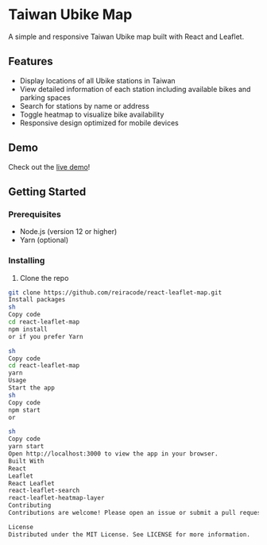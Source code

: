 # Taiwan Ubike Map

A simple and responsive Taiwan Ubike map built with React and Leaflet.

## Features

- Display locations of all Ubike stations in Taiwan
- View detailed information of each station including available bikes and parking spaces
- Search for stations by name or address
- Toggle heatmap to visualize bike availability
- Responsive design optimized for mobile devices

## Demo

Check out the [live demo](https://reiracode.github.io/react-leaflet-map/)!

## Getting Started

### Prerequisites

- Node.js (version 12 or higher)
- Yarn (optional)

### Installing

1. Clone the repo

```sh
git clone https://github.com/reiracode/react-leaflet-map.git
Install packages
sh
Copy code
cd react-leaflet-map
npm install
or if you prefer Yarn

sh
Copy code
cd react-leaflet-map
yarn
Usage
Start the app
sh
Copy code
npm start
or

sh
Copy code
yarn start
Open http://localhost:3000 to view the app in your browser.
Built With
React
Leaflet
React Leaflet
react-leaflet-search
react-leaflet-heatmap-layer
Contributing
Contributions are welcome! Please open an issue or submit a pull request.

License
Distributed under the MIT License. See LICENSE for more information.
